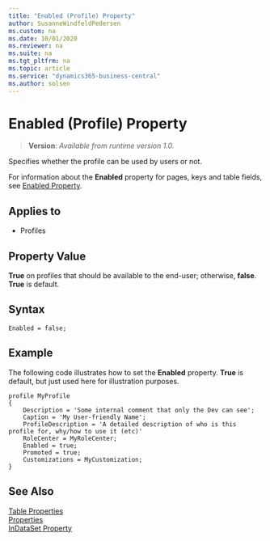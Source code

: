 ```yaml
---
title: "Enabled (Profile) Property"
author: SusanneWindfeldPedersen
ms.custom: na
ms.date: 10/01/2020
ms.reviewer: na
ms.suite: na
ms.tgt_pltfrm: na
ms.topic: article
ms.service: "dynamics365-business-central"
ms.author: solsen
---
```


# Enabled (Profile) Property
> **Version**: _Available from runtime version 1.0._

Specifies whether the profile can be used by users or not.

For information about the **Enabled** property for pages, keys and table fields, see [Enabled Property](devenv-enabled-property.md).

## Applies to  

- Profiles

## Property Value

**True** on profiles that should be available to the end-user; otherwise, **false**. **True** is default.

## Syntax

```AL
Enabled = false;
```

## Example

The following code illustrates how to set the **Enabled** property. **True** is default, but just used here for illustration purposes.
 
```AL
profile MyProfile
{ 
    Description = 'Some internal comment that only the Dev can see'; 
    Caption = 'My User-friendly Name'; 
    ProfileDescription = 'A detailed description of who is this profile for, why/how to use it (etc)' 
    RoleCenter = MyRoleCenter; 
    Enabled = true; 
    Promoted = true; 
    Customizations = MyCustomization;
} 
```

## See Also  

[Table Properties](devenv-table-properties.md)  
[Properties](devenv-properties.md)  
[InDataSet Property](devenv-indataset-property.md)
